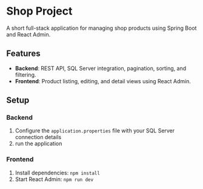 # Shop Project

A short full-stack application for managing shop products using Spring Boot and React Admin.

## Features
- **Backend**: REST API, SQL Server integration, pagination, sorting, and filtering.
- **Frontend**: Product listing, editing, and detail views using React Admin.

## Setup

### Backend
1. Configure the `application.properties` file with your SQL Server connection details
2. run the application

### Frontend
1. Install dependencies:   ```npm install  ```
2. Start React Admin:  ```npm run dev  ```
   
   
